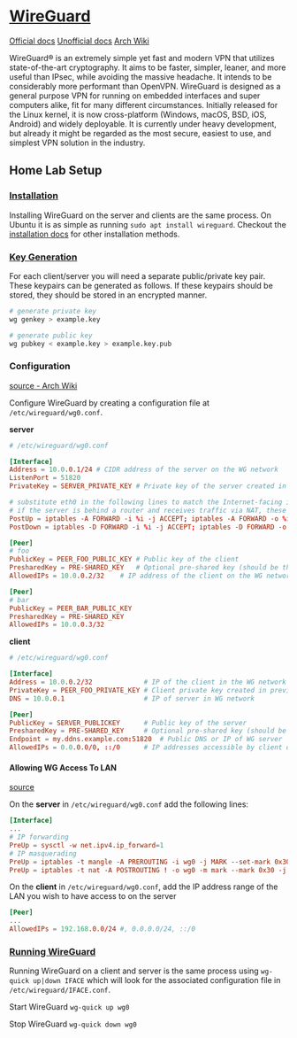 # [WireGuard](https://www.wireguard.com)

[Official docs](https://www.wireguard.com/quickstart/)
[Unofficial docs](https://github.com/pirate/wireguard-docs)
[Arch Wiki](https://wiki.archlinux.org/title/WireGuard#Specific_use-case:_VPN_server)

WireGuard® is an extremely simple yet fast and modern VPN that utilizes state-of-the-art cryptography. It aims to be faster, simpler, leaner, and more useful than IPsec, while avoiding the massive headache. It intends to be considerably more performant than OpenVPN. WireGuard is designed as a general purpose VPN for running on embedded interfaces and super computers alike, fit for many different circumstances. Initially released for the Linux kernel, it is now cross-platform (Windows, macOS, BSD, iOS, Android) and widely deployable. It is currently under heavy development, but already it might be regarded as the most secure, easiest to use, and simplest VPN solution in the industry.

## Home Lab Setup

### [Installation](https://www.wireguard.com/install/)

Installing WireGuard on the server and clients are the same process. On Ubuntu it is as simple as running `sudo apt install wireguard`. Checkout the [installation docs](https://www.wireguard.com/install/) for other installation methods.

### [Key Generation](https://github.com/pirate/wireguard-docs#key-generation)

For each client/server you will need a separate public/private key pair. These keypairs can be generated as follows. If these keypairs should be stored, they should be stored in an encrypted manner.

```bash
# generate private key
wg genkey > example.key

# generate public key
wg pubkey < example.key > example.key.pub
```

### Configuration

[source - Arch Wiki](https://wiki.archlinux.org/title/WireGuard#Specific_use-case:_VPN_server)

Configure WireGuard by creating a configuration file at `/etc/wireguard/wg0.conf`.

**server**

```conf
# /etc/wireguard/wg0.conf

[Interface]
Address = 10.0.0.1/24 # CIDR address of the server on the WG network
ListenPort = 51820
PrivateKey = SERVER_PRIVATE_KEY # Private key of the server created in previous step

# substitute eth0 in the following lines to match the Internet-facing interface
# if the server is behind a router and receives traffic via NAT, these iptables rules are not needed
PostUp = iptables -A FORWARD -i %i -j ACCEPT; iptables -A FORWARD -o %i -j ACCEPT; iptables -t nat -A POSTROUTING -o eth0 -j MASQUERADE
PostDown = iptables -D FORWARD -i %i -j ACCEPT; iptables -D FORWARD -o %i -j ACCEPT; iptables -t nat -D POSTROUTING -o eth0 -j MASQUERADE

[Peer]
# foo
PublicKey = PEER_FOO_PUBLIC_KEY # Public key of the client
PresharedKey = PRE-SHARED_KEY   # Optional pre-shared key (should be the same on both client and server)
AllowedIPs = 10.0.0.2/32    # IP address of the client on the WG network

[Peer]
# bar
PublicKey = PEER_BAR_PUBLIC_KEY
PresharedKey = PRE-SHARED_KEY
AllowedIPs = 10.0.0.3/32
```

**client**

```conf
# /etc/wireguard/wg0.conf

[Interface]
Address = 10.0.0.2/32             # IP of the client in the WG network
PrivateKey = PEER_FOO_PRIVATE_KEY # Client private key created in previous step
DNS = 10.0.0.1                    # IP of server in WG network

[Peer]
PublicKey = SERVER_PUBLICKEY      # Public key of the server
PresharedKey = PRE-SHARED_KEY     # Optional pre-shared key (should be same on both client and server)
Endpoint = my.ddns.example.com:51820  # Public DNS or IP of WG server
AllowedIPs = 0.0.0.0/0, ::/0      # IP addresses accessible by client on WG network
```

#### Allowing WG Access To LAN

[source](https://unix.stackexchange.com/questions/638889/make-local-resources-available-when-connected-to-wireguard-vpn)

On the **server** in `/etc/wireguard/wg0.conf` add the following lines:

```conf
[Interface]
...
# IP forwarding
PreUp = sysctl -w net.ipv4.ip_forward=1
# IP masquerading
PreUp = iptables -t mangle -A PREROUTING -i wg0 -j MARK --set-mark 0x30
PreUp = iptables -t nat -A POSTROUTING ! -o wg0 -m mark --mark 0x30 -j MASQUERADE
```

On the **client** in `/etc/wireguard/wg0.conf`, add the IP address range of the LAN you wish to have access to on the server

```conf
[Peer]
...
AllowedIPs = 192.168.0.0/24 #, 0.0.0.0/24, ::/0
```

### [Running WireGuard](https://github.com/pirate/wireguard-docs#start--stop)

Running WireGuard on a client and server is the same process using `wg-quick up|down IFACE` which will look for the associated configuration file in `/etc/wireguard/IFACE.conf`.

Start WireGuard
`wg-quick up wg0`

Stop WireGuard
`wg-quick down wg0`
